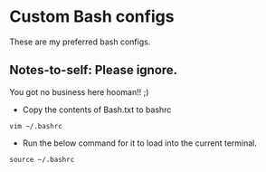 # Custom Bash configs

These are my preferred bash configs.

## Notes-to-self: Please ignore.
You got no business here hooman!! ;)

- Copy the contents of Bash.txt to bashrc
```
vim ~/.bashrc
```

- Run the below command for it to load into the current terminal.
```
source ~/.bashrc
```
